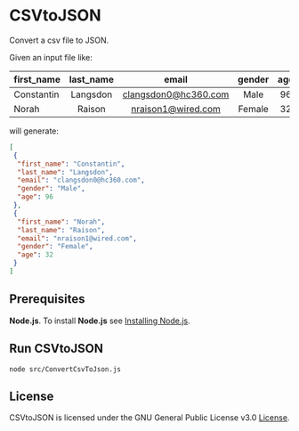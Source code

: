 # CSVtoJSON
Convert a csv file to JSON.

Given an input file like:

|first_name|last_name|email|gender|age|
|----------|:-------:|:---:|:----:|:-:|
|Constantin|Langsdon|clangsdon0@hc360.com|Male|96|
|Norah|Raison|nraison1@wired.com|Female|32|

will generate:

```json
[
 {
  "first_name": "Constantin",
  "last_name": "Langsdon",
  "email": "clangsdon0@hc360.com",
  "gender": "Male",
  "age": 96
 },
 {
  "first_name": "Norah",
  "last_name": "Raison",
  "email": "nraison1@wired.com",
  "gender": "Female",
  "age": 32
 }
]
```

## Prerequisites
**Node.js**. To install **Node.js** see [Installing Node.js](https://nodejs.org/en/download/package-manager/).

## Run CSVtoJSON
` node src/ConvertCsvToJson.js `    

## License

CSVtoJSON is licensed under the GNU General Public License v3.0 [License](LICENSE).

